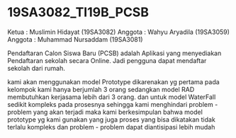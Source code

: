 # 19SA3082_TI19B_PCSB
Ketua : Muslimin Hidayat (19SA3082)
Anggota : Wahyu Aryadila (19SA3059)
Anggota : Muhammad Nursaddam (19SA3081)

Pendaftaran Calon Siswa Baru (PCSB) adalah Aplikasi yang menyediakan Pendaftaran sekolah secara Online. Jadi pengguna dapat mendaftar sekolah dari rumah.

kami akan menggunakan model Prototype dikarenakan yg pertama pada kelompok kami hanya berjumlah 3 orang sedangkan model RAD membutuhkan kerjasama lebih dari 3 orang. dan untuk model WaterFall sedikit kompleks pada prosesnya sehingga kami menghindari problem - problem yang akan terjadi maka kami berkesimpulan bahwa model prototype yg kami gunakan yang juga proses yang bisa dikatakan tidak terlalu kompleks dan problem - problem dapat diantisipasi lebih mudah
